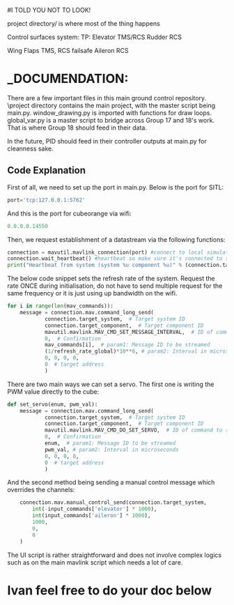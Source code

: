 #I TOLD YOU NOT TO LOOK!

project directory/ is where most of the thing happens

Control surfaces system:
TP:
  Elevator TMS/RCS
  Rudder RCS
  
Wing
  Flaps TMS, RCS failsafe
  Aileron RCS

# _DOCUMENDATION:
There are a few important files in this main ground control repository.
\project directory contains the main project, with the master script being main.py.
window_drawing.py is imported with functions for draw loops.
global_var.py is a master script to bridge across Group 17 and 18's work. That is where Group 18 should feed in their data.

In the future, PID should feed in their controller outputs at main.py for cleanness sake.

## Code Explanation

First of all, we need to set up the port in main.py.
Below is the port for SITL:
```python
port='tcp:127.0.0.1:5762'
```
And this is the port for cubeorange via wifi:
```python
0.0.0.0.14550
```

Then, we request establishment of a datastream via the following functions:
```python
connection = mavutil.mavlink_connection(port) #connect to local simulator, change to com'number' 
connection.wait_heartbeat() #heartbeat so make sure it's connected to the flight controller
print("Heartbeat from system (system %u component %u)" % (connection.target_system, connection.target_component))
```

The below code snippet sets the refresh rate of the system. Request the rate ONCE during initialisation, do not have to send multiple request for the same frequency or it is just using up bandwidth on the wifi.
```python
for i in range(len(mav_commands)):
    message = connection.mav.command_long_send(
            connection.target_system,  # Target system ID
            connection.target_component,  # Target component ID
            mavutil.mavlink.MAV_CMD_SET_MESSAGE_INTERVAL,  # ID of command to send
            0,  # Confirmation
            mav_commands[i],  # param1: Message ID to be streamed
            (1/refresh_rate_global)*10**6, # param2: Interval in microseconds. (1/f)=T. Seconds to microseconds is 10**6
            0, 0, 0, 0, 
            0  # target address
            )
```

There are two main ways we can set a servo. The first one is writing the PWM value directly to the cube:
```python
def set_servo(enum, pwm_val):
    message = connection.mav.command_long_send(
            connection.target_system,  # Target system ID
            connection.target_component,  # Target component ID
            mavutil.mavlink.MAV_CMD_DO_SET_SERVO,  # ID of command to send
            0,  # Confirmation
            enum,  # param1: Message ID to be streamed
            pwm_val, # param2: Interval in microseconds
            0, 0, 0, 0, 
            0  # target address
            )
```
And the second method being sending a manual control message which overrides the channels:
```python
    connection.mav.manual_control_send(connection.target_system,
        int(-input_commands['elevator'] * 1000),
        int(input_commands['aileron'] * 1000),
        1000,
        0,
        0
    )
```

The UI script is rather straightforward and does not involve complex logics such as on the main mavlink script which needs a lot of care.
# Ivan feel free to do your doc below
